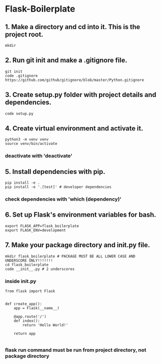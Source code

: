 # Flask-Boilerplate

## 1. Make a directory and cd into it. This is the project root.
```
mkdir
```

## 2. Run git init and make a .gitignore file.
```
git init
code .gitignore
https://github.com/github/gitignore/blob/master/Python.gitignore
```

## 3. Create setup.py folder with project details and dependencies.
```
code setup.py
```

## 4. Create virtual environment and activate it.
```
python3 -m venv venv
source venv/bin/activate
```
### deactivate with 'deactivate'

## 5. Install dependencies with pip.
```
pip install -e .
pip install -e '.[test]' # developer dependencies
```
### check dependencies with 'which (dependency)'

## 6. Set up Flask's environment variables for bash.
```
export FLASK_APP=flask_boilerplate 
export FLASK_ENV=development
```

## 7. Make your package directory and init.py file.
```
mkdir flask_boilerplate # PACKAGE MUST BE ALL LOWER CASE AND UNDERSCORE ONLY!!!!!!!
cd flask_boilerplate
code __init__.py # 2 underscores
```
### inside __init__.py

```
from flask import Flask


def create_app():
    app = Flask(__name__)

    @app.route('/')
    def index():
        return 'Hello World!'

    return app
    
```


### flask run command must be run from project directory, not package directory